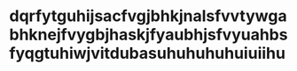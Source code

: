 # dqrfytguhijsacfvgjbhkjnalsfvvtywgabhknejfvygbjhaskjfyaubhjsfvyuahbsfyqgtuhiwjvitdubasuhuhuhuhuiuiihu